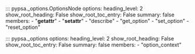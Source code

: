 ::: pypsa._options.OptionsNode
    options:
        heading_level: 2
        show_root_heading: False
        show_root_toc_entry: False
        summary: false
        members:
            - "__getattr__"
            - "__setattr__"
            - "describe"
            - "get_option"
            - "set_option"
            - "reset_option"

::: pypsa._options
    options:
        heading_level: 2
        show_root_heading: False
        show_root_toc_entry: False
        summary: false
        members:
            - "option_context"
